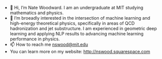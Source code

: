 - 👋 Hi, I’m Nate Woodward. I am an undergraduate at MIT studying mathematics and physics. 
- 👀 I’m broeadly interested in the intersection of machine learning and high-energy theoretical physics, specifically in areas of QCD hadronization and jet substructure. I am experienced in geometric deep learning and applying NLP results to advancing machine learning performance in physics.  
- 📫 How to reach me nswood@mit.edu
- You can learn more on my website: http://nswood.squarespace.com

<!---
nswood/nswood is a ✨ special ✨ repository because its `README.md` (this file) appears on your GitHub profile.
You can click the Preview link to take a look at your changes.
--->

